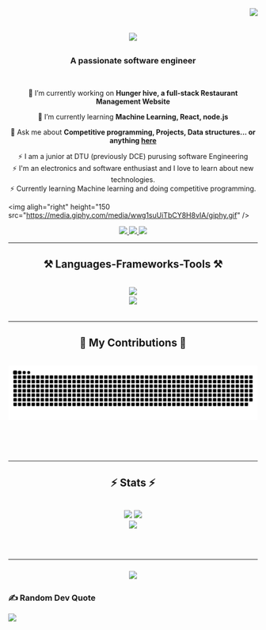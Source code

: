 <img align="right" src="https://visitcount.itsvg.in/api?id=UTSAV73&icon=7&color=5" />

<h1 align="center">
    <img src="https://readme-typing-svg.herokuapp.com/?font=Righteous&size=35&center=true&vCenter=true&width=500&height=70&duration=4000&lines=Hi+There+!+👋;+I'm+Utsav+Joshi!;" />
</h1>

<h3 align="center">A passionate software engineer </h3>

<br/>

<div align="center">
 
 🔭 I’m currently working on **Hunger hive, a full-stack Restaurant Management Website**
 
 🌱 I’m currently learning **Machine Learning, React, node.js**

 💬 Ask me about **Competitive programming, Projects, Data structures... or anything [here](https://github.com/UTSAV73/UTSAV73/issues)**

 ⚡ I am a junior at DTU (previously DCE) purusing software Engineering</br>
 ⚡ I'm an electronics and software enthusiast and I love to learn about new technologies.</br>
 ⚡ Currently learning Machine learning and doing competitive programming.</br>
 
 </div>
 
   
<img aligh="right" height="150 src="https://media.giphy.com/media/wwg1suUiTbCY8H8vIA/giphy.gif" />

<div align="center"> 
  <a href="mailto:utsavj2@gmail.com">
    <img src="https://img.shields.io/badge/Gmail-333333?style=for-the-badge&logo=gmail&logoColor=red" />
  </a>
  <a href="www.linkedin.com/in/ujjj" target="_blank">
    <img src="https://img.shields.io/badge/LinkedIn-0077B5?style=for-the-badge&logo=linkedin&logoColor=white" target="_blank" />
  </a>
  <a href="https://UTSAV73.github.io" target="_blank">
     <img src="https://img.shields.io/badge/Portfolio-FF5722?style=for-the-badge&logo=todoist&logoColor=white" target="_blank" /> <!-- sqlite, safari, google-chrome are other good icon options -->
  </a>
</div>

 <hr/>
 
<h2 align="center">⚒️ Languages-Frameworks-Tools ⚒️</h2>
<br/>
<div align="center">
    <img src="https://skillicons.dev/icons?i=nodejs,github,python,javascript,mongodb,c,cpp,php" /><br>
    <img src="https://skillicons.dev/icons?i=react,bootstrap,mysql,flask,html,css,vscode,figma,git" />
</div>

<br/>
<hr/>

<div align="center">
  <h2>🐍 My Contributions 🐍</h2>
  <br>
  <img alt="snake eating my contributions" src="https://raw.githubusercontent.com/salesp07/salesp07/output/github-contribution-grid-snake.svg" />
  
  <br/><br/><br/>
</div>

<hr/>

<h2 align="center">⚡ Stats ⚡</h2>
<br>
<div align=center>
<img width=390 src="https://github-readme-stats.vercel.app/api?username=UTSAV73&theme=synthwave&hide_border=false&include_all_commits=false&count_private=true"/>
  <img width=390 src="https://github-readme-streak-stats.herokuapp.com/?user=UTSAV73&theme=synthwave&hide_border=false" />
  <br/>
  <img width=325 align="center" src="https://github-readme-stats.vercel.app/api/top-langs/?username=UTSAV73&theme=synthwave&hide_border=false&include_all_commits=false&count_private=true&layout=compact" />
</div>


<br/><br/>
<hr/>

<h3 align="center">
    <img src="https://readme-typing-svg.herokuapp.com/?font=Righteous&size=25&center=true&vCenter=true&width=500&height=70&duration=4000&lines=Thanks+for+visiting!+✌️;+Shoot+me+a+message+on+Linkedin!;I'm+always+ready+to+learn+😎;">
</h3>

### ✍️ Random Dev Quote
![](https://quotes-github-readme.vercel.app/api?type=horizontal&theme=radical)

<br/>
